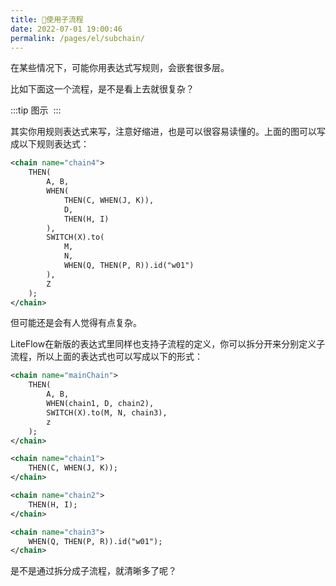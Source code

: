 ```yaml
---
title: 🍁使用子流程
date: 2022-07-01 19:00:46
permalink: /pages/el/subchain/
---
```


在某些情况下，可能你用表达式写规则，会嵌套很多层。

比如下面这一个流程，是不是看上去就很复杂？

:::tip 图示
<img :src="$withBase('/img/flow_example/e8.svg')" style="zoom: 80%" class="no-zoom">
:::

其实你用规则表达式来写，注意好缩进，也是可以很容易读懂的。上面的图可以写成以下规则表达式：

```xml
<chain name="chain4">
    THEN(
        A, B,
        WHEN(
            THEN(C, WHEN(J, K)),
            D,
            THEN(H, I)
        ),
        SWITCH(X).to(
            M,
            N,
            WHEN(Q, THEN(P, R)).id("w01")
        ),
        Z
    );
</chain>
```



但可能还是会有人觉得有点复杂。



LiteFlow在新版的表达式里同样也支持子流程的定义，你可以拆分开来分别定义子流程，所以上面的表达式也可以写成以下的形式：

```xml
<chain name="mainChain">
    THEN(
    	A, B,
    	WHEN(chain1, D, chain2),
    	SWITCH(X).to(M, N, chain3),
    	z
    );
</chain>

<chain name="chain1">
  	THEN(C, WHEN(J, K));
</chain>

<chain name="chain2">
  	THEN(H, I);
</chain>

<chain name="chain3">
  	WHEN(Q, THEN(P, R)).id("w01");
</chain>
```



是不是通过拆分成子流程，就清晰多了呢？